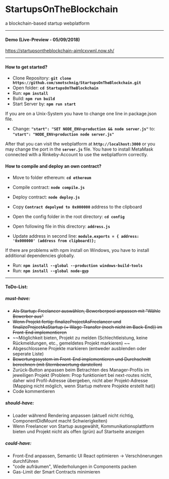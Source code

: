 # StartupsOnTheBlockchain
a blockchain-based startup webplatform

---

#### Demo (Live-Preview - 05/09/2018)
<https://startupsontheblockchain-aimlcxvwnl.now.sh/>

---

#### How to get started?

* Clone Repository: __`git clone https://github.com/smotschnig/StartupsOnTheBlockchain.git`__
* Open folder: __`cd StartupsOnTheBlockchain`__
* Run: __`npm install`__
* Build: __`npm run build`__
* Start Server by: __`npm run start`__

If you are on a Unix-System you have to change one line in package.json file.
* Change: __`"start": "SET NODE_ENV=production && node server.js"`__ to: __`"start": "NODE_ENV=production node server.js"`__

After that you can visit the webplatform at __`http://localhost:3000`__ or you may change the port in the __`server.js`__ file.
You have to install MetaMask connected with a Rinkeby-Account to use the webplatform correctly. 

#### How to compile and deploy an own contract?

* Move to folder ethereum: __`cd ethereum`__
* Compile contract: __`node compile.js`__
* Deploy contract: __`node deploy.js`__
* Copy __`Contract depolyed to 0x000000`__ address to the clipboard

* Open the config folder in the root directory: __`cd config`__
* Open following file in this directory: __`address.js`__
* Update address in second line: __`module.exports = { address: '0x000000' (address from clipboard)};`__
  
If there are problems with npm install on Windows, you have to install additional dependencies globally.
* Run: __`npm install --global --production windows-build-tools`__
* Run: __`npm install --global node-gyp`__

---

#### ToDo-List:

##### *must-have*:
* ~~Als Startup: Freelancer auswählen, Bewerberpool anpassen mit "Wähle Bewerber aus"~~
* ~~Wenn Projekt fertig: finalizeProjectAsFreelancer und finalizeProjectAsStartup (+ Wage-Transfer (noch nicht im Back-End)) im Front-End implementieren~~
* ~~Möglichkeit bieten, Projekt zu melden (Schlechtleistung, keine Rückmeldungen, etc., gemeldetes Projekt markieren) ~~
* Abgeschlossene Projekte markieren (entweder ausblenden oder seperate Liste)
* ~~Bewertungssystem im Front-End implementieren und Durchschnitt berechnen (mit Sternbewertung darstellen)~~
* Zurück-Button anpassen beim Betrachten des Manager-Profils im jeweiligen Projekt (Problem: Prop funktioniert bei next-routes nicht, daher wird Profil-Adresse übergeben, nicht aber Projekt-Adresse (Mapping nicht möglich, wenn Startup mehrere Projekte erstellt hat))
* Code kommentieren

##### *should-have*:
* Loader während Rendering anpassen (aktuell nicht richtig, ComponentDidMount macht Schwierigkeiten)
* Wenn Freelancer von Startup ausgewählt, Kommunikationsplattform bieten und Projekt nicht als offen (grün) auf Startseite anzeigen

##### *could-have*:
* Front-End anpassen, Semantic UI React optimieren -> Verschönerungen durchführen
* "code aufräumen", Wiederholungen in Components packen
* Gas-Limit der Smart Contracts minimieren
